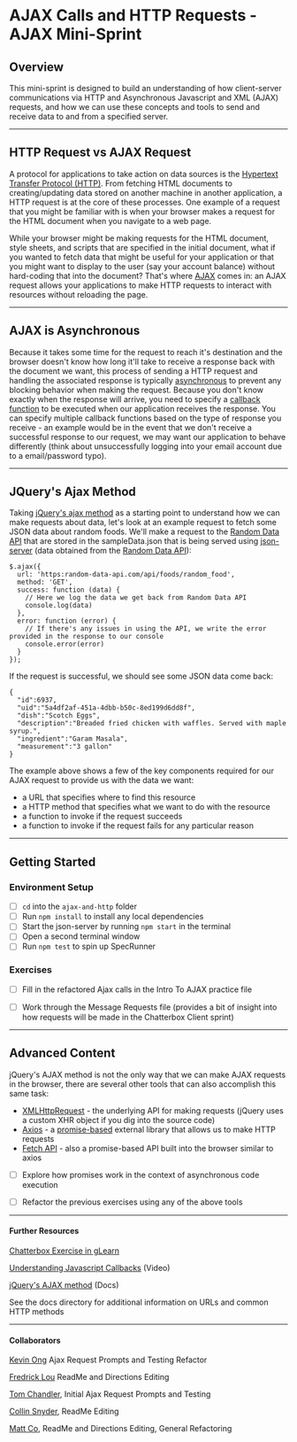 #  AJAX Calls and HTTP Requests - AJAX Mini-Sprint

## Overview

This mini-sprint is designed to build an understanding of how client-server communications via HTTP and Asynchronous Javascript and XML (AJAX) requests, and how we can use these concepts and tools to send and receive data to and from a specified server.


---

## HTTP Request vs AJAX Request

A protocol for applications to take action on data sources is the [Hypertext Transfer Protocol (HTTP)](https://developer.mozilla.org/en-US/docs/Web/HTTP). From fetching HTML documents to creating/updating data stored on another machine in another application, a HTTP request is at the core of these processes. One example of a request that you might be familiar with is when your browser makes a request for the HTML document when you navigate to a web page.

While your browser might be making requests for the HTML document, style sheets, and scripts that are specified in the initial document, what if you wanted to fetch data that might be useful for your application or that you might want to display to the user (say your account balance) without hard-coding that into the document? That's where [AJAX](https://developer.mozilla.org/en-US/docs/Web/Guide/AJAX/Getting_Started) comes in: an AJAX request allows your applications to make HTTP requests to interact with resources without reloading the page.


---

## AJAX is Asynchronous

Because it takes some time for the request to reach it's destination and the browser doesn't know how long it'll take to receive a response back with the document we want, this process of sending a HTTP request and handling the associated response is typically [asynchronous](https://developer.mozilla.org/en-US/docs/Web/API/XMLHttpRequest/Synchronous_and_Asynchronous_Requests) to prevent any blocking behavior when making the request. Because you don't know exactly when the response will arrive, you need to specify a [callback function](https://developer.mozilla.org/en-US/docs/Glossary/Callback_function) to be executed when our application receives the response. You can specify multiple callback functions based on the type of response you receive - an example would be in the event that we don't receive a successful response to our request, we may want our application to behave differently (think about unsuccessfully logging into your email account due to a email/password typo).


---

## JQuery's Ajax Method
Taking [jQuery's ajax method](https://api.jquery.com/jquery.ajax/) as a starting point to understand how we can make requests about data, let's look at an example request to fetch some JSON data about random foods. We'll make a request to the [Random Data API](https://random-data-api.com/documentation) that are stored in the sampleData.json that is being served using [json-server](https://www.npmjs.com/package/json-server) (data obtained from the [Random Data API](https://random-data-api.com/documentation)):


```
$.ajax({
  url: 'https:random-data-api.com/api/foods/random_food',
  method: 'GET',
  success: function (data) {
    // Here we log the data we get back from Random Data API
    console.log(data)
  },
  error: function (error) {
    // If there's any issues in using the API, we write the error provided in the response to our console
    console.error(error)
  }
});
```

If the request is successful, we should see some JSON data come back:

```
{
  "id":6937,
  "uid":"5a4df2af-451a-4dbb-b50c-8ed199d6dd8f",
  "dish":"Scotch Eggs",
  "description":"Breaded fried chicken with waffles. Served with maple syrup.",
  "ingredient":"Garam Masala",
  "measurement":"3 gallon"
}
```

The example above shows a few of the key components required for our AJAX request to provide us with the data we want:
  - a URL that specifies where to find this resource
  - a HTTP method that specifies what we want to do with the resource
  - a function to invoke if the request succeeds
  - a function to invoke if the request fails for any particular reason


---

## Getting Started

### Environment Setup
- [ ] `cd` into the `ajax-and-http` folder
- [ ] Run `npm install` to install any local dependencies
- [ ] Start the json-server by running `npm start` in the terminal
- [ ] Open a second terminal window
- [ ] Run `npm test` to spin up SpecRunner

### Exercises
- [ ] Fill in the refactored Ajax calls in the Intro To AJAX practice file
- [ ] Work through the Message Requests file (provides a bit of insight into how requests will be made in the Chatterbox Client sprint)


---

## Advanced Content

jQuery's AJAX method is not the only way that we can make AJAX requests in the browser, there are several other tools that can also accomplish this same task:

- [XMLHttpRequest](https://developer.mozilla.org/en-US/docs/Web/API/XMLHttpRequest) - the underlying API for making requests (jQuery uses a custom XHR object if you dig into the source code)
- [Axios](https://www.npmjs.com/package/axios) - a [promise-based](https://developer.mozilla.org/en-US/docs/Web/JavaScript/Reference/Global_Objects/Promise) external library that allows us to make HTTP requests
- [Fetch API](https://developer.mozilla.org/en-US/docs/Web/API/Fetch_API) - also a promise-based API built into the browser similar to axios

- [ ] Explore how promises work in the context of asynchronous code execution
- [ ] Refactor the previous exercises using any of the above tools


---

#### Further Resources

[Chatterbox Exercise in gLearn](https://learn-2.galvanize.com/content_link/github.com/gSchool/sei.sprint.client-side-concepts/Browser%20Apps,%20jQuery,%20and%20Ajax/exercises/chatterbox-client.md)

[Understanding Javascript Callbacks](https://www.youtube.com/watch?v=Nau-iEEgEoM) (Video)

[jQuery's AJAX method](https://api.jquery.com/jquery.ajax/) (Docs)

See the docs directory for additional information on URLs and common HTTP methods


---

#### Collaborators
[Kevin Ong](https://github.com/kevinyhong)
Ajax Request Prompts and Testing Refactor

[Fredrick Lou](https://github.com/fredricklou523)
ReadMe and Directions Editing

[Tom Chandler](https://github.com/tmchandler),
Initial Ajax Request Prompts and Testing

[Collin Snyder](https://github.com/Collin-Snyder),
ReadMe Editing

[Matt Co](https://github.com/comatthewb),
ReadMe and Directions Editing, General Refactoring
